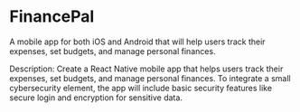 # FinancePal
A mobile app for both iOS and Android that will help users track their expenses, set budgets, and manage personal finances.

Description: 
Create a React Native mobile app that helps users track their expenses, set budgets, and manage personal finances. To integrate a small cybersecurity element, the app will include basic security features like secure login and encryption for sensitive data.  
